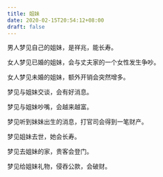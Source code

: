 ```yaml
---
title: 姐妹
date: 2020-02-15T20:54:12+08:00
draft: false
---
```


男人梦见自己的姐妹，是祥兆，能长寿。<br>


女人梦见已婚的姐妹，会与丈夫家的一个女性发生争吵。<br>


女人梦见未婚的姐妹，额外开销会突然增多。<br>


梦见与姐妹交谈，会有好消息。<br>


梦见与姐妹吵嘴，会越来越富。<br>


梦见听到妹妹出生的消息，打官司会得到一笔财产。<br>


梦见姐妹去世，她会长寿。<br>


梦见去姐妹的家，贵客会登门。<br>


梦见给姐妹礼物，侵吞公款，会破财。<br>
